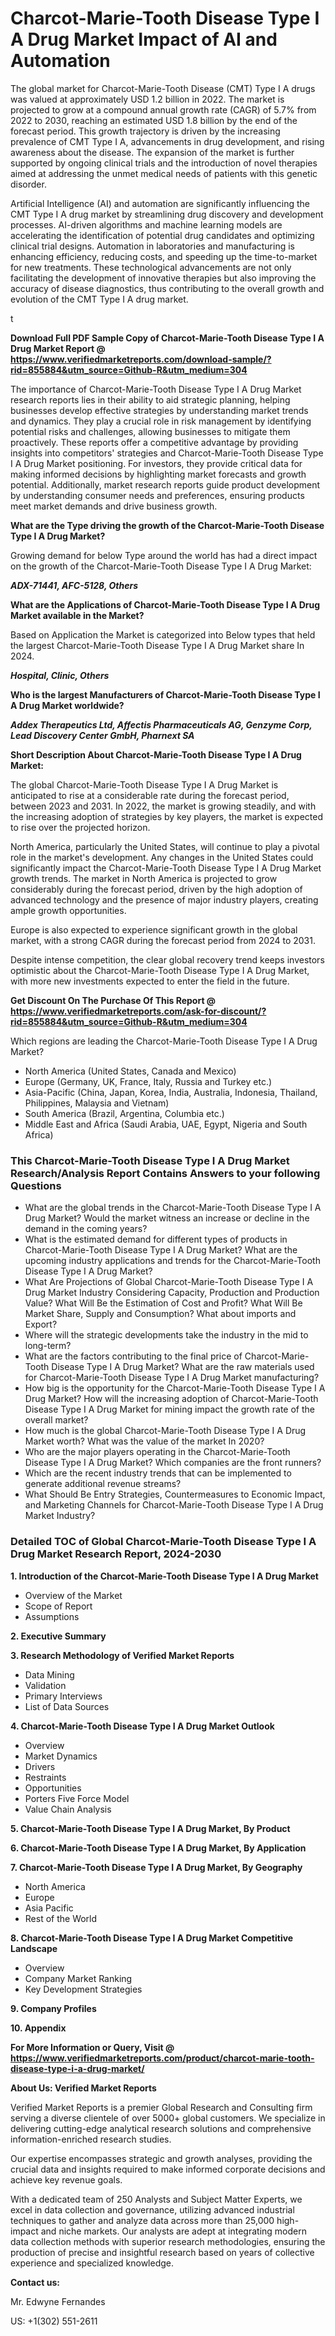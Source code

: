 <meta name="title" content="Global Charcot-Marie-Tooth Disease Type I A Drug Market Impact of AI and Automation"><meta name="description" content="The global market for Charcot-Marie-Tooth Disease (CMT) Type I A drugs was valued at approximately USD 1.2 billion in 2022. The market is projected to grow at a compou"><meta name="title" content="Charcot-Marie-Tooth Disease Type I A Drug Market Size, Share, Scope, Trends, Growth, Opportunities, Analysis, Forecast"><h1>Charcot-Marie-Tooth Disease Type I A Drug Market Impact of AI and Automation</h1><p>The global market for Charcot-Marie-Tooth Disease (CMT) Type I A drugs was valued at approximately USD 1.2 billion in 2022. The market is projected to grow at a compound annual growth rate (CAGR) of 5.7% from 2022 to 2030, reaching an estimated USD 1.8 billion by the end of the forecast period. This growth trajectory is driven by the increasing prevalence of CMT Type I A, advancements in drug development, and rising awareness about the disease. The expansion of the market is further supported by ongoing clinical trials and the introduction of novel therapies aimed at addressing the unmet medical needs of patients with this genetic disorder.</p><p>Artificial Intelligence (AI) and automation are significantly influencing the CMT Type I A drug market by streamlining drug discovery and development processes. AI-driven algorithms and machine learning models are accelerating the identification of potential drug candidates and optimizing clinical trial designs. Automation in laboratories and manufacturing is enhancing efficiency, reducing costs, and speeding up the time-to-market for new treatments. These technological advancements are not only facilitating the development of innovative therapies but also improving the accuracy of disease diagnostics, thus contributing to the overall growth and evolution of the CMT Type I A drug market.</p>t</p><p id="" class=""><strong>Download Full PDF Sample Copy of Charcot-Marie-Tooth Disease Type I A Drug Market Report @ <a href="https://www.verifiedmarketreports.com/download-sample/?rid=855884&utm_source=Github-R&utm_medium=304" target="_blank">https://www.verifiedmarketreports.com/download-sample/?rid=855884&utm_source=Github-R&utm_medium=304</a></strong></p><p>The importance of&nbsp;Charcot-Marie-Tooth Disease Type I A Drug Market research reports lies in their ability to aid strategic planning, helping businesses develop effective strategies by understanding market trends and dynamics. They play a crucial role in risk management by identifying potential risks and challenges, allowing businesses to mitigate them proactively. These reports offer a competitive advantage by providing insights into competitors' strategies and Charcot-Marie-Tooth Disease Type I A Drug Market positioning. For investors, they provide critical data for making informed decisions by highlighting market forecasts and growth potential. Additionally, market research reports guide product development by understanding consumer needs and preferences, ensuring products meet market demands and drive business growth.</p><p><strong>What are the&nbsp;Type driving the growth of the Charcot-Marie-Tooth Disease Type I A Drug Market?</strong></p><p id="" class="">Growing demand for below Type around the world has had a direct impact on the growth of the Charcot-Marie-Tooth Disease Type I A Drug Market:</p><em><strong>ADX-71441, AFC-5128, Others</strong></em></p><strong>What are the&nbsp;Applications&nbsp;of Charcot-Marie-Tooth Disease Type I A Drug Market available in the Market?</strong></p><p id="" class="">Based on Application the Market is categorized into Below types that held the largest Charcot-Marie-Tooth Disease Type I A Drug Market share In 2024.</p><em><strong>Hospital, Clinic, Others</strong></em></p><strong>Who is the largest Manufacturers of Charcot-Marie-Tooth Disease Type I A Drug Market worldwide?</strong></p><p><em><strong>Addex Therapeutics Ltd, Affectis Pharmaceuticals AG, Genzyme Corp, Lead Discovery Center GmbH, Pharnext SA</strong></em></p><p id="" class=""><strong>Short Description About Charcot-Marie-Tooth Disease Type I A Drug Market:</strong></p><p>The global Charcot-Marie-Tooth Disease Type I A Drug Market is anticipated to rise at a considerable rate during the forecast period, between 2023 and 2031. In 2022, the market is growing steadily, and with the increasing adoption of strategies by key players, the market is expected to rise over the projected horizon.</p><p>North America, particularly the United States, will continue to play a pivotal role in the market's development. Any changes in the United States could significantly impact the Charcot-Marie-Tooth Disease Type I A Drug Market growth trends. The market in North America is projected to grow considerably during the forecast period, driven by the high adoption of advanced technology and the presence of major industry players, creating ample growth opportunities.</p><p>Europe is also expected to experience significant growth in the global market, with a strong CAGR during the forecast period from 2024 to 2031.</p><p>Despite intense competition, the clear global recovery trend keeps investors optimistic about the Charcot-Marie-Tooth Disease Type I A Drug Market, with more new investments expected to enter the field in the future.</p><p id="" class=""><strong>Get Discount On The Purchase Of This Report @ <a href="https://www.verifiedmarketreports.com/ask-for-discount/?rid=855884&utm_source=Github-R&utm_medium=304" target="_blank">https://www.verifiedmarketreports.com/ask-for-discount/?rid=855884&utm_source=Github-R&utm_medium=304</a></strong></p>Which regions are leading the Charcot-Marie-Tooth Disease Type I A Drug Market?</p><ul><li>North America (United States, Canada and Mexico)</li><li>Europe (Germany, UK, France, Italy, Russia and Turkey etc.)</li><li>Asia-Pacific (China, Japan, Korea, India, Australia, Indonesia, Thailand, Philippines, Malaysia and Vietnam)</li><li>South America (Brazil, Argentina, Columbia etc.)</li><li>Middle East and Africa (Saudi Arabia, UAE, Egypt, Nigeria and South Africa)</li></ul><h3 id="" class="">This Charcot-Marie-Tooth Disease Type I A Drug Market Research/Analysis Report Contains Answers to your following Questions</h3><ul><li>What are the global trends in the Charcot-Marie-Tooth Disease Type I A Drug Market? Would the market witness an increase or decline in the demand in the coming years?</li><li>What is the estimated demand for different types of products in Charcot-Marie-Tooth Disease Type I A Drug Market? What are the upcoming industry applications and trends for the Charcot-Marie-Tooth Disease Type I A Drug Market?</li><li>What Are Projections of Global Charcot-Marie-Tooth Disease Type I A Drug Market Industry Considering Capacity, Production and Production Value? What Will Be the Estimation of Cost and Profit? What Will Be Market Share, Supply and Consumption? What about imports and Export?</li><li>Where will the strategic developments take the industry in the mid to long-term?</li><li>What are the factors contributing to the final price of Charcot-Marie-Tooth Disease Type I A Drug Market? What are the raw materials used for Charcot-Marie-Tooth Disease Type I A Drug Market manufacturing?</li><li>How big is the opportunity for the Charcot-Marie-Tooth Disease Type I A Drug Market? How will the increasing adoption of Charcot-Marie-Tooth Disease Type I A Drug Market for mining impact the growth rate of the overall market?</li><li>How much is the global Charcot-Marie-Tooth Disease Type I A Drug Market worth? What was the value of the market In 2020?</li><li>Who are the major players operating in the Charcot-Marie-Tooth Disease Type I A Drug Market? Which companies are the front runners?</li><li>Which are the recent industry trends that can be implemented to generate additional revenue streams?</li><li>What Should Be Entry Strategies, Countermeasures to Economic Impact, and Marketing Channels for Charcot-Marie-Tooth Disease Type I A Drug Market Industry?</li></ul><h3 id="" class="">Detailed TOC of Global Charcot-Marie-Tooth Disease Type I A Drug Market Research Report, 2024-2030</h3><p id="" class=""><strong>1. Introduction of the Charcot-Marie-Tooth Disease Type I A Drug Market</strong></p><ul><li>Overview of the Market</li><li>Scope of Report</li><li>Assumptions</li></ul><p id="" class=""><strong>2. Executive Summary</strong></p><p id="" class=""><strong>3. Research Methodology of Verified Market Reports</strong></p><ul><li>Data Mining</li><li>Validation</li><li>Primary Interviews</li><li>List of Data Sources</li></ul><p id="" class=""><strong>4. Charcot-Marie-Tooth Disease Type I A Drug Market Outlook</strong></p><ul><li>Overview</li><li>Market Dynamics</li><li>Drivers</li><li>Restraints</li><li>Opportunities</li><li>Porters Five Force Model</li><li>Value Chain Analysis</li></ul><p id="" class=""><strong>5. Charcot-Marie-Tooth Disease Type I A Drug Market, By Product</strong></p><p id="" class=""><strong>6. Charcot-Marie-Tooth Disease Type I A Drug Market, By Application</strong></p><p id="" class=""><strong>7. Charcot-Marie-Tooth Disease Type I A Drug Market, By Geography</strong></p><ul><li>North America</li><li>Europe</li><li>Asia Pacific</li><li>Rest of the World</li></ul><p id="" class=""><strong>8. Charcot-Marie-Tooth Disease Type I A Drug Market Competitive Landscape</strong></p><ul><li>Overview</li><li>Company Market Ranking</li><li>Key Development Strategies</li></ul><p id="" class=""><strong>9. Company Profiles</strong></p><p id="" class=""><strong>10. Appendix</strong></p><p id="" class=""><strong>For More Information or Query, Visit @ <a href="https://www.verifiedmarketreports.com/product/charcot-marie-tooth-disease-type-i-a-drug-market/" target="_blank">https://www.verifiedmarketreports.com/product/charcot-marie-tooth-disease-type-i-a-drug-market/</a></strong></p><p id="" class=""><strong>About Us: Verified Market Reports</strong></p><p id="" class="">Verified Market Reports is a premier Global Research and Consulting firm serving a diverse clientele of over 5000+ global customers. We specialize in delivering cutting-edge analytical research solutions and comprehensive information-enriched research studies.</p><p id="" class="">Our expertise encompasses strategic and growth analyses, providing the crucial data and insights required to make informed corporate decisions and achieve key revenue goals.</p><p id="" class="">With a dedicated team of 250 Analysts and Subject Matter Experts, we excel in data collection and governance, utilizing advanced industrial techniques to gather and analyze data across more than 25,000 high-impact and niche markets. Our analysts are adept at integrating modern data collection methods with superior research methodologies, ensuring the production of precise and insightful research based on years of collective experience and specialized knowledge.</p><p id="" class=""><strong>Contact us:</strong></p><p id="" class="">Mr. Edwyne Fernandes</p><p id="" class="">US: +1(302) 551-2611</p>